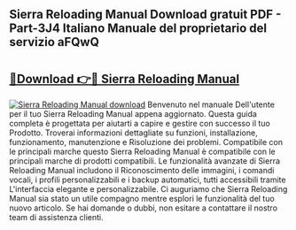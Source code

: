 ## Sierra Reloading Manual Download gratuit PDF - Part-3J4 Italiano Manuale del proprietario del servizio aFQwQ

# <h2><a href="http://dfejrb.blite.top/?on=Sierra+Reloading+Manual">🔗Download 👉🔴 Sierra Reloading Manual</a></h2>

[![Sierra Reloading Manual download](https://i.imgur.com/lujVjoI.png)](http://dfejrb.blite.top/?on=Sierra+Reloading+Manual)
Benvenuto nel manuale Dell'utente per il tuo Sierra Reloading Manual appena aggiornato. Questa guida completa è progettata per aiutarti a capire e gestire con successo il tuo Prodotto. Troverai informazioni dettagliate su funzioni, installazione, funzionamento, manutenzione e Risoluzione dei problemi. Compatibile con le principali marche questo Sierra Reloading Manual è compatibile con le principali marche di prodotti compatibili. Le funzionalità avanzate di Sierra Reloading Manual includono il Riconoscimento delle immagini, i comandi vocali, i profili personalizzabili e i backup automatici, tutti accessibili tramite L'interfaccia elegante e personalizzabile. Ci auguriamo che Sierra Reloading Manual sia stato un utile compagno mentre esplori le funzionalità del tuo nuovo articolo. Se hai domande o dubbi, non esitare a contattare il nostro team di assistenza clienti.

